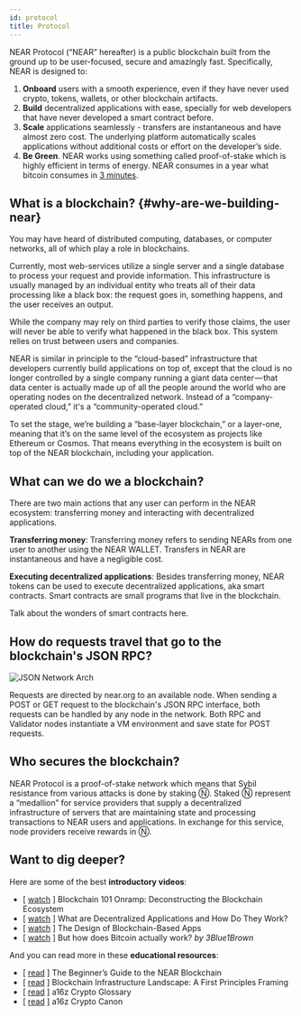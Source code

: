 ```yaml
---
id: protocol
title: Protocol
---
```


NEAR Protocol (“NEAR” hereafter) is a public blockchain built from the ground up to be user-focused, secure and amazingly fast. Specifically, NEAR is designed to:

1. **Onboard** users with a smooth experience, even if they have never used crypto, tokens, wallets, or other blockchain artifacts.
2. **Build** decentralized applications with ease, specially for web developers that have never developed a smart contract before.
3. **Scale** applications seamlessly - transfers are instantaneous and have almost zero cost. The underlying platform automatically scales applications without additional costs or effort on the developer’s side.
4. **Be Green**. NEAR works using something called proof-of-stake which is highly efficient in terms of energy. NEAR consumes in a year what bitcoin consumes in [3 minutes](https://medium.com/nearprotocol/how-near-went-carbon-neutral-e656db96da47#:~:text=The%20firm%20found%20that%20NEAR,PoS%20technology%20instead%20of%20PoW).

## What is a blockchain? {#why-are-we-building-near}
You may have heard of distributed computing, databases, or computer networks, all of which play a role in blockchains.

Currently, most web-services utilize a single server and a single database to process your request and provide information. This infrastructure is usually managed by an individual entity who treats all of their data processing like a black box: the request goes in, something happens, and the user receives an output.

While the company may rely on third parties to verify those claims, the user will never be able to verify what happened in the black box. This system relies on trust between users and companies.

NEAR is similar in principle to the “cloud-based” infrastructure that developers currently build applications on top of, except that the cloud is no longer controlled by a single company running a giant data center — that data center is actually made up of all the people around the world who are operating nodes on the decentralized network. Instead of a “company-operated cloud,” it's a “community-operated cloud.”

To set the stage, we’re building a “base-layer blockchain,” or a layer-one, meaning that it’s on the same level of the ecosystem as projects like Ethereum or Cosmos. That means everything in the ecosystem is built on top of the NEAR blockchain, including your application.

## What can we do we a blockchain?
There are two main actions that any user can perform in the NEAR ecosystem: transferring money and interacting with decentralized applications.

**Transferring money**: Transferring money refers to sending NEARs from one user to another using the NEAR WALLET. Transfers in NEAR are instantaneous and have a negligible cost.

**Executing decentralized applications**: Besides transferring money, NEAR tokens can be used to execute decentralized applications, aka smart contracts. Smart contracts are small programs that live in the blockchain. 

Talk about the wonders of smart contracts here.

## How do requests travel that go to the blockchain's JSON RPC?
![JSON Network Arch](/docs/assets/JSONNetworkArch.png)

Requests are directed by near.org to an available node. When sending a POST or GET request to the blockchain's JSON RPC interface, both requests can be handled by any node in the network. Both RPC and Validator nodes instantiate a VM environment and save state for POST requests. 

## Who secures the blockchain?
NEAR Protocol is a proof-of-stake network which means that Sybil resistance from various attacks is done by staking Ⓝ. Staked Ⓝ represent a “medallion” for service providers that supply a decentralized infrastructure of servers that are maintaining state and processing transactions to NEAR users and applications. In exchange for this service, node providers receive rewards in Ⓝ.


## Want to dig deeper?

Here are some of the best **introductory videos**:
- [ [watch](https://www.youtube.com/watch?v=Y21YtLzGbH0&feature=youtu.b&t=2656) ] Blockchain 101 Onramp: Deconstructing the Blockchain Ecosystem
- [ [watch](https://www.youtube.com/watch?v=Gd-aNfDqgQY&feature=youtu.be&t=1100) ] What are Decentralized Applications and How Do They Work?
- [ [watch](https://www.youtube.com/watch?v=Y21YtLzGbH0&feature=youtu.b&t=2656) ] The Design of Blockchain-Based Apps
- [ [watch](https://www.youtube.com/watch?v=bBC-nXj3Ng4) ] But how does Bitcoin actually work? *by 3Blue1Brown*

And you can read more in these **educational resources**:
- [ [read](https://near.org/blog/the-beginners-guide-to-the-near-blockchain/) ] The Beginner’s Guide to the NEAR Blockchain
- [ [read](https://medium.com/@trentmc0/blockchain-infrastructure-landscape-a-first-principles-framing-92cc5549bafe) ] Blockchain Infrastructure Landscape: A First Principles Framing
- [ [read](https://a16z.com/2019/11/08/crypto-glossary/) ] a16z Crypto Glossary
- [ [read](https://a16z.com/2018/02/10/crypto-readings-resources/) ] a16z Crypto Canon
